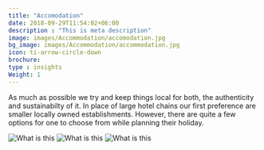 ```yaml
---
title: "Accomodation"
date: 2018-09-29T11:54:02+06:00
description : "This is meta description"
image: images/Accommodation/accomodation.jpg
bg_image: images/Accommodation/accommodation.jpg
icon: ti-arrow-circle-down
brochure:
type : insights
Weight: 1
---
```


As much as possible we try and keep things local for both, the authenticity and sustainabilty of it. In place of large hotel chains our first preference are smaller locally owned establishments. However, there are quite a few options for one to choose from while planning their holiday.


![What is this](/images/links/teastay.jpg)
![What is this](/images/links/ecolodges.jpg)
![What is this](/images/links/camping.jpg)




